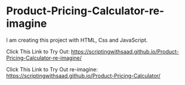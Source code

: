 # Product-Pricing-Calculator-re-imagine
I am creating this project with HTML, Css and JavaScript.


Click This Link to Try Out: https://scriptingwithsaad.github.io/Product-Pricing-Calculator-re-imagine/

Click This Link to Try Out re-imagine: https://scriptingwithsaad.github.io/Product-Pricing-Calculator/
